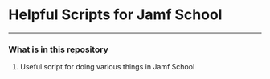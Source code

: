 # Helpful Scripts for Jamf School

---

### What is in this repository
1. Useful script for doing various things in Jamf School
